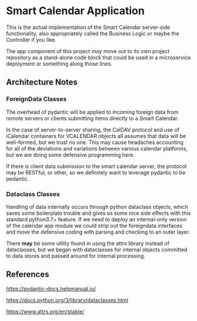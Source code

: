 <!--
 Copyright (C) 2022 Code for Vegas Foundation
 
 This file is part of be-smart-calendar-server-py.
 
 be-smart-calendar-server-py is free software: you can redistribute it and/or modify
 it under the terms of the GNU General Public License as published by
 the Free Software Foundation, either version 3 of the License, or
 (at your option) any later version.
 
 be-smart-calendar-server-py is distributed in the hope that it will be useful,
 but WITHOUT ANY WARRANTY; without even the implied warranty of
 MERCHANTABILITY or FITNESS FOR A PARTICULAR PURPOSE.  See the
 GNU General Public License for more details.
 
 You should have received a copy of the GNU General Public License
 along with be-smart-calendar-server-py.  If not, see <http://www.gnu.org/licenses/>.
-->

# Smart Calendar Application

This is the actual implementation of the Smart Calendar server-side functionality, also appropriately called the Business Logic or maybe the Controller if you like.

The app component of this project *may* move out to its own project repository as a stand-alone code block that could be used in a microservice deployment or something along those lines.

## Architecture Notes

### ForeignData Classes

The overhead of pydantic will be applied to incoming foreign data from remote servers or clients submitting items directly to a Smart Calendar.

In the case of server-to-server sharing, the CalDAV protocol and use of iCalendar containers for VCALENDAR objects all assumes that data will be well-formed, but we trust no one. This may cause headaches accounting for all of the deviations and variations between various calendar platforms, but we are doing some defensive programming here.

If there is client data submission to the smart calendar server, the protocol may be RESTful, or other, so we definitely want to leverage pydantic to be pedantic.

### Dataclass Classes

Handling of data internally occurs through python dataclass objects, which saves some boilerplate trouble and gives us some nice side effects with this standard python3.7+ feature. If we need to deploy an internal-only version of the calendar app module we could strip out the foreigndata interfaces and move the defensive coding with parsing and checking to an outer layer.

There **may** be some utility found in using the attrs library instead of dataclasses,  but we began with dataclasses for internal objects committed to data stores and passed around for internal processing.

## References

<https://pydantic-docs.helpmanual.io/>

<https://docs.python.org/3/library/dataclasses.html>

<https://www.attrs.org/en/stable/>
